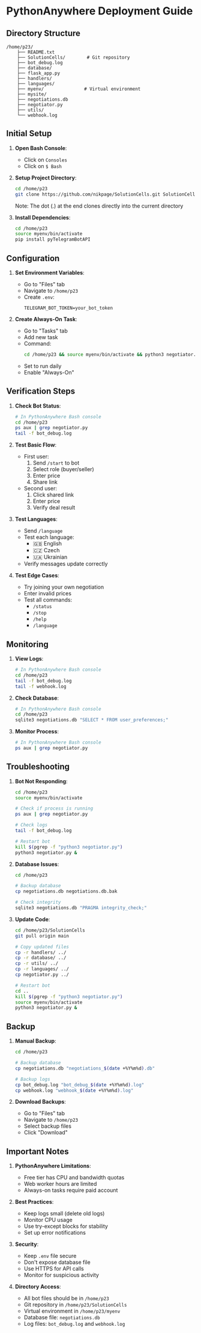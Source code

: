 # PythonAnywhere Deployment Guide

## Directory Structure

```
/home/p23/
    ├── README.txt
    ├── SolutionCells/        # Git repository
    ├── bot_debug.log
    ├── database/
    ├── flask_app.py
    ├── handlers/
    ├── languages/
    ├── myenv/               # Virtual environment
    ├── mysite/
    ├── negotiations.db
    ├── negotiator.py
    ├── utils/
    └── webhook.log
```

## Initial Setup

1. **Open Bash Console**:
   - Click on `Consoles`
   - Click on `$ Bash`

2. **Setup Project Directory**:
   ```bash
   cd /home/p23
   git clone https://github.com/nikpage/SolutionCells.git SolutionCells
   ```
   Note: The dot (.) at the end clones directly into the current directory

3. **Install Dependencies**:
   ```bash
   cd /home/p23
   source myenv/bin/activate
   pip install pyTelegramBotAPI
   ```

## Configuration

1. **Set Environment Variables**:
   - Go to "Files" tab
   - Navigate to `/home/p23`
   - Create `.env`:
     ```
     TELEGRAM_BOT_TOKEN=your_bot_token
     ```

2. **Create Always-On Task**:
   - Go to "Tasks" tab
   - Add new task
   - Command:
     ```bash
     cd /home/p23 && source myenv/bin/activate && python3 negotiator.py
     ```
   - Set to run daily
   - Enable "Always-On"

## Verification Steps

1. **Check Bot Status**:
   ```bash
   # In PythonAnywhere Bash console
   cd /home/p23
   ps aux | grep negotiator.py
   tail -f bot_debug.log
   ```

2. **Test Basic Flow**:
   - First user:
     1. Send `/start` to bot
     2. Select role (buyer/seller)
     3. Enter price
     4. Share link
   - Second user:
     1. Click shared link
     2. Enter price
     3. Verify deal result

3. **Test Languages**:
   - Send `/language`
   - Test each language:
     - 🇬🇧 English
     - 🇨🇿 Czech
     - 🇺🇦 Ukrainian
   - Verify messages update correctly

4. **Test Edge Cases**:
   - Try joining your own negotiation
   - Enter invalid prices
   - Test all commands:
     - `/status`
     - `/stop`
     - `/help`
     - `/language`

## Monitoring

1. **View Logs**:
   ```bash
   # In PythonAnywhere Bash console
   cd /home/p23
   tail -f bot_debug.log
   tail -f webhook.log
   ```

2. **Check Database**:
   ```bash
   # In PythonAnywhere Bash console
   cd /home/p23
   sqlite3 negotiations.db "SELECT * FROM user_preferences;"
   ```

3. **Monitor Process**:
   ```bash
   # In PythonAnywhere Bash console
   ps aux | grep negotiator.py
   ```

## Troubleshooting

1. **Bot Not Responding**:
   ```bash
   cd /home/p23
   source myenv/bin/activate
   
   # Check if process is running
   ps aux | grep negotiator.py

   # Check logs
   tail -f bot_debug.log

   # Restart bot
   kill $(pgrep -f "python3 negotiator.py")
   python3 negotiator.py &
   ```

2. **Database Issues**:
   ```bash
   cd /home/p23
   
   # Backup database
   cp negotiations.db negotiations.db.bak
   
   # Check integrity
   sqlite3 negotiations.db "PRAGMA integrity_check;"
   ```

3. **Update Code**:
   ```bash
   cd /home/p23/SolutionCells
   git pull origin main
   
   # Copy updated files
   cp -r handlers/ ../
   cp -r database/ ../
   cp -r utils/ ../
   cp -r languages/ ../
   cp negotiator.py ../
   
   # Restart bot
   cd ..
   kill $(pgrep -f "python3 negotiator.py")
   source myenv/bin/activate
   python3 negotiator.py &
   ```

## Backup

1. **Manual Backup**:
   ```bash
   cd /home/p23
   
   # Backup database
   cp negotiations.db "negotiations_$(date +%Y%m%d).db"
   
   # Backup logs
   cp bot_debug.log "bot_debug_$(date +%Y%m%d).log"
   cp webhook.log "webhook_$(date +%Y%m%d).log"
   ```

2. **Download Backups**:
   - Go to "Files" tab
   - Navigate to `/home/p23`
   - Select backup files
   - Click "Download"

## Important Notes

1. **PythonAnywhere Limitations**:
   - Free tier has CPU and bandwidth quotas
   - Web worker hours are limited
   - Always-on tasks require paid account

2. **Best Practices**:
   - Keep logs small (delete old logs)
   - Monitor CPU usage
   - Use try-except blocks for stability
   - Set up error notifications

3. **Security**:
   - Keep `.env` file secure
   - Don't expose database file
   - Use HTTPS for API calls
   - Monitor for suspicious activity

4. **Directory Access**:
   - All bot files should be in `/home/p23`
   - Git repository in `/home/p23/SolutionCells`
   - Virtual environment in `/home/p23/myenv`
   - Database file: `negotiations.db`
   - Log files: `bot_debug.log` and `webhook.log`
